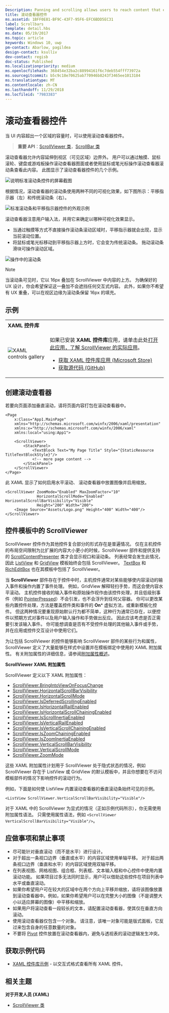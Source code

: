 ```yaml
---
Description: Panning and scrolling allows users to reach content that extends beyond the bounds of the screen.
title: 滚动查看器控件
ms.assetid: 1BFF0E81-BF9C-43F7-95F6-EFC6BDD5EC31
label: Scrollbars
template: detail.hbs
ms.date: 05/19/2017
ms.topic: article
keywords: Windows 10, uwp
pm-contact: Abarlow, pagildea
design-contact: ksulliv
dev-contact: regisb
doc-status: Published
ms.localizationpriority: medium
ms.openlocfilehash: 368454e32ba2c88994161f6c7deb554fff73972a
ms.sourcegitcommit: b5c9c18e70625ab770946b8243f3465ee1013184
ms.translationtype: MT
ms.contentlocale: zh-CN
ms.lasthandoff: 11/29/2018
ms.locfileid: "7983383"
---
```

# <a name="scroll-viewer-controls"></a>滚动查看器控件



当 UI 内容超出一个区域的容量时，可以使用滚动查看器控件。

> **重要 API**：[ScrollViewer 类](https://msdn.microsoft.com/library/windows/apps/br209527)，[ScrollBar 类](https://msdn.microsoft.com/library/windows/apps/windows.ui.xaml.controls.primitives.scrollbar.aspx)

滚动查看器允许内容延伸到视区（可见区域）边界外。 用户可以通过触摸、鼠标滚轮、键盘或游戏板操作滚动查看器图面或者使用鼠标或笔光标操作滚动查看器滚动条查看此内容。 此图显示了滚动查看器控件的几个示例。

![说明标准滚动条控件的屏幕截图](images/ScrollBar_Standard.jpg)

根据情况，滚动查看器的滚动条使用两种不同的可视化效果，如下图所示：平移指示器（左）和传统滚动条（右）。

![标准滚动条和平移指示器控件的外观示例](images/SCROLLBAR.png)

滚动查看器注意用户输入法，并用它来确定以哪种可视化效果显示。

* 当通过触摸等方式不直接操作滚动条滚动区域时，平移指示器就会出现，显示当前滚动位置。
* 将鼠标或笔光标移动到平移指示器上方时，它会变为传统滚动条。  拖动滚动条滑块可操作滚动区域。

<!--
<div class="microsoft-internal-note">
See complete redlines in [UNI]http://uni/DesignDepot.FrontEnd/#/ProductNav/3378/0/dv/?t=Windows|Controls|ScrollControls&f=RS2
</div>
-->

![操作中的滚动条](images/conscious-scroll.gif)

> [!NOTE]
> 当滚动条可见时，它以 16px 叠加在 ScrollViewer 中内容的上方。 为确保好的 UX 设计，你会希望保证这一叠加不会遮挡任何交互式内容。 此外，如果你不希望有 UX 重叠，可以在视区边缘为滚动条保留 16px 的填充。

## <a name="examples"></a>示例

<table>
<th align="left">XAML 控件库<th>
<tr>
<td><img src="images/xaml-controls-gallery-sm.png" alt="XAML controls gallery"></img></td>
<td>
    <p>如果已安装 <strong style="font-weight: semi-bold">XAML 控件库</strong>应用，请单击此处<a href="xamlcontrolsgallery:/item/ScrollViewer">打开此应用，了解 ScrollViewer 的实际应用</a>。</p>
    <ul>
    <li><a href="https://www.microsoft.com/store/productId/9MSVH128X2ZT">获取 XAML 控件库应用 (Microsoft Store)</a></li>
    <li><a href="https://github.com/Microsoft/Windows-universal-samples/tree/master/Samples/XamlUIBasics">获取源代码 (GitHub)</a></li>
    </ul>
</td>
</tr>
</table>

## <a name="create-a-scroll-viewer"></a>创建滚动查看器

若要向页面添加垂直滚动，请将页面内容打包在滚动查看器中。

```xaml
<Page
    x:Class="App1.MainPage"
    xmlns="http://schemas.microsoft.com/winfx/2006/xaml/presentation"
    xmlns:x="http://schemas.microsoft.com/winfx/2006/xaml"
    xmlns:local="using:App1">

    <ScrollViewer>
        <StackPanel>
            <TextBlock Text="My Page Title" Style="{StaticResource TitleTextBlockStyle}"/>
            <!-- more page content -->
        </StackPanel>
    </ScrollViewer>
</Page>
```

此 XAML 显示了如何启用水平滚动、 滚动查看器中放置图像并启用缩放。

```xaml
<ScrollViewer ZoomMode="Enabled" MaxZoomFactor="10"
              HorizontalScrollMode="Enabled" HorizontalScrollBarVisibility="Visible"
              Height="200" Width="200">
    <Image Source="Assets/Logo.png" Height="400" Width="400"/>
</ScrollViewer>
```

## <a name="scrollviewer-in-a-control-template"></a>控件模板中的 ScrollViewer

ScrollViewer 控件作为其他控件复合部分的形式存在是普遍情况。 仅在主机控件的布局空间限制为比扩展的内容大小更小的时候，ScrollViewer 部件和提供支持的 [ScrollContentPresenter](https://msdn.microsoft.com/library/windows/apps/xaml/windows.ui.xaml.controls.scrollcontentpresenter.aspx) 类才会显示视口和滚动条。 列表经常会发生此情况，因此 [ListView](https://msdn.microsoft.com/library/windows/apps/xaml/windows.ui.xaml.controls.listview.aspx) 和 [GridView](https://msdn.microsoft.com/library/windows/apps/xaml/windows.ui.xaml.controls.gridview.aspx) 模板始终会包括 ScrollViewer。 [TextBox](https://msdn.microsoft.com/library/windows/apps/xaml/windows.ui.xaml.controls.textbox.aspx) 和 [RichEditBox](https://msdn.microsoft.com/library/windows/apps/xaml/windows.ui.xaml.controls.richeditbox.aspx) 也在其模板中包括了 ScrollViewer。

当 **ScrollViewer** 部件存在于控件中时，主机控件通常对某些能够使内容滚动的输入事件和操作内置了事件处理。 例如，GridView 解释轻扫手势，而这会使内容水平滚动。 主机控件接收的输入事件和原始操作视作由该控件处理，并且低级别事件（例如 [PointerPressed](https://msdn.microsoft.com/library/windows/apps/xaml/windows.ui.xaml.uielement.pointerpressed.aspx)）不会引发，也不会浮升到任何父容器。 你可以更改某些内置控件处理，方法是覆盖控件类和事件的 **On*** 虚拟方法，或重新模板化控件。 但这两种情况要重现原始默认行为都不简单，这种行为通常已存在，以便控件以预期方式对事件以及用户输入操作和手势做出反应。 因此应该考虑是否正需要引发该输入事件。 你可能想调查是否有不受控件处理的其他输入事件或手势，并在应用或控件交互设计中使用它们。

为让包括 ScrollViewer 的控件能够影响 ScrollViewer 部件的某些行为和属性，ScrollViewer 定义了大量能够在样式中设置并在模板绑定中使用的 XAML 附加属性。 有关附加属性的详细信息，请参阅[附加属性概述](../../xaml-platform/attached-properties-overview.md)。

**ScrollViewer XAML 附加属性**

ScrollViewer 定义以下 XAML 附加属性：

- [ScrollViewer.BringIntoViewOnFocusChange](https://msdn.microsoft.com/library/windows/apps/xaml/windows.ui.xaml.controls.scrollviewer.bringintoviewonfocuschange.aspx)
- [ScrollViewer.HorizontalScrollBarVisibility](https://msdn.microsoft.com/library/windows/apps/xaml/windows.ui.xaml.controls.scrollviewer.horizontalscrollbarvisibility.aspx)
- [ScrollViewer.HorizontalScrollMode](https://msdn.microsoft.com/library/windows/apps/xaml/windows.ui.xaml.controls.scrollviewer.horizontalscrollmode.aspx)
- [ScrollViewer.IsDeferredScrollingEnabled](https://msdn.microsoft.com/library/windows/apps/xaml/windows.ui.xaml.controls.scrollviewer.isdeferredscrollingenabled.aspx)
- [ScrollViewer.IsHorizontalRailEnabled](https://msdn.microsoft.com/library/windows/apps/xaml/windows.ui.xaml.controls.scrollviewer.ishorizontalrailenabled.aspx)
- [ScrollViewer.IsHorizontalScrollChainingEnabled](https://msdn.microsoft.com/library/windows/apps/xaml/windows.ui.xaml.controls.scrollviewer.ishorizontalscrollchainingenabled.aspx)
- [ScrollViewer.IsScrollInertiaEnabled](https://msdn.microsoft.com/library/windows/apps/xaml/windows.ui.xaml.controls.scrollviewer.isscrollinertiaenabled.aspx)
- [ScrollViewer.IsVerticalRailEnabled](https://msdn.microsoft.com/library/windows/apps/xaml/windows.ui.xaml.controls.scrollviewer.isverticalrailenabled.aspx)
- [ScrollViewer.IsVerticalScrollChainingEnabled](https://msdn.microsoft.com/library/windows/apps/xaml/windows.ui.xaml.controls.scrollviewer.isverticalscrollchainingenabled.aspx)
- [ScrollViewer.IsZoomChainingEnabled](https://msdn.microsoft.com/library/windows/apps/xaml/windows.ui.xaml.controls.scrollviewer.iszoominertiaenabled.aspx)
- [ScrollViewer.IsZoomInertiaEnabled](https://msdn.microsoft.com/library/windows/apps/xaml/windows.ui.xaml.controls.scrollviewer.iszoominertiaenabled.aspx)
- [ScrollViewer.VerticalScrollBarVisibility](https://msdn.microsoft.com/library/windows/apps/xaml/windows.ui.xaml.controls.scrollviewer.verticalscrollbarvisibilityproperty.aspx)
- [ScrollViewer.VerticalScrollMode](https://msdn.microsoft.com/library/windows/apps/xaml/windows.ui.xaml.controls.scrollviewer.verticalscrollmode.aspx)
- [ScrollViewer.ZoomMode](https://msdn.microsoft.com/library/windows/apps/xaml/windows.ui.xaml.controls.scrollviewer.zoommode.aspx)

这些 XAML 附加属性计划用于 ScrollViewer 处于隐式状态的情况，例如 ScrollViewer 存在于 ListView 或 GridView 的默认模板中，并且你想要在不访问模板部件的情况下影响控件的滚动行为。

例如，下面是如何使 ListView 内置滚动查看器的垂直滚动条始终可见的示例。

```xaml
<ListView ScrollViewer.VerticalScrollBarVisibility="Visible"/>
```

对于 XAML 中的 ScrollViewer 为显式的情况（正如示例代码所示），你无需使用附加属性语法。 只需使用属性语法，例如 `<ScrollViewer VerticalScrollBarVisibility="Visible"/>`。


## <a name="dos-and-donts"></a>应做事项和禁止事项

- 尽可能针对垂直滚动（而不是水平）进行设计。
- 对于超出一条视口边界（垂直或水平）的内容区域使用单轴平移。 对于超出两条视口边界（垂直和水平）的内容区域使用双轴平移。
- 在列表视图、网格视图、组合框、列表框、文本输入框和中心控件中使用内置滚动功能。 如果项目过多无法同时显示，用户可以借助这些控件在项目列表中水平或垂直滚动。
- 如果你希望用户可在较大的区域中在两个方向上平移并缩放，请将该图像放置到滚动查看器中。例如，如果你希望用户可以在完整大小的图像（不是调整大小以适应屏幕的图像）中平移和缩放。
- 如果用户将滚动查看一段较长的文本，请配置滚动查看器，使其仅在垂直方向滚动。
- 使用滚动查看器仅包含一个对象。 请注意，该唯一对象可能是版式面板，它反过来包含自身的任意数量的对象。
- 不要将 [Pivot](tabs-pivot.md) 控件放置在滚动查看器内，避免与透视表的滚动逻辑发生冲突。

## <a name="get-the-sample-code"></a>获取示例代码

- [XAML 控件库示例](https://github.com/Microsoft/Windows-universal-samples/tree/master/Samples/XamlUIBasics) - 以交互式格式查看所有 XAML 控件。

## <a name="related-topics"></a>相关主题

**对于开发人员 (XAML)**

* [ScrollViewer 类](https://msdn.microsoft.com/library/windows/apps/br209527)

